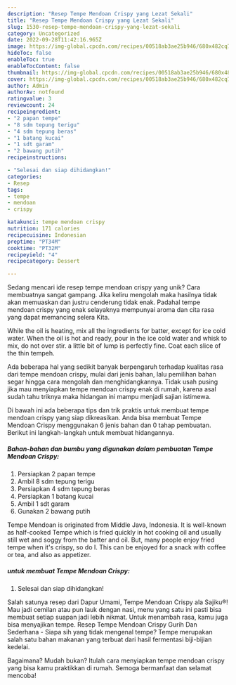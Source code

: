 ```yaml
---
description: "Resep Tempe Mendoan Crispy yang Lezat Sekali"
title: "Resep Tempe Mendoan Crispy yang Lezat Sekali"
slug: 1530-resep-tempe-mendoan-crispy-yang-lezat-sekali
category: Uncategorized
date: 2022-09-28T11:42:16.965Z
image: https://img-global.cpcdn.com/recipes/00518ab3ae25b946/680x482cq70/tempe-mendoan-crispy-foto-resep-utama.jpg
hideToc: false
enableToc: true
enableTocContent: false
thumbnail: https://img-global.cpcdn.com/recipes/00518ab3ae25b946/680x482cq70/tempe-mendoan-crispy-foto-resep-utama.jpg
cover: https://img-global.cpcdn.com/recipes/00518ab3ae25b946/680x482cq70/tempe-mendoan-crispy-foto-resep-utama.jpg
author: Admin
authorAv: notfound
ratingvalue: 3
reviewcount: 24
recipeingredient:
- "2 papan tempe"
- "8 sdm tepung terigu"
- "4 sdm tepung beras"
- "1 batang kucai"
- "1 sdt garam"
- "2 bawang putih"
recipeinstructions:

- "Selesai dan siap dihidangkan!"
categories:
- Resep
tags:
- tempe
- mendoan
- crispy

katakunci: tempe mendoan crispy 
nutrition: 171 calories
recipecuisine: Indonesian
preptime: "PT34M"
cooktime: "PT32M"
recipeyield: "4"
recipecategory: Dessert

---
```





Sedang mencari ide resep tempe mendoan crispy yang unik? Cara membuatnya sangat gampang. Jika keliru mengolah maka hasilnya tidak akan memuaskan dan justru cenderung tidak enak. Padahal tempe mendoan crispy yang enak selayaknya mempunyai aroma dan cita rasa yang dapat memancing selera Kita.





While the oil is heating, mix all the ingredients for batter, except for ice cold water. When the oil is hot and ready, pour in the ice cold water and whisk to mix, do not over stir. a little bit of lump is perfectly fine. Coat each slice of the thin tempeh.

Ada beberapa hal yang sedikit banyak berpengaruh terhadap kualitas rasa dari tempe mendoan crispy, mulai dari jenis bahan, lalu pemilihan bahan segar hingga cara mengolah dan menghidangkannya. Tidak usah pusing jika mau menyiapkan tempe mendoan crispy enak di rumah, karena asal sudah tahu triknya maka hidangan ini mampu menjadi sajian istimewa.






Di bawah ini ada beberapa tips dan trik praktis untuk membuat tempe mendoan crispy yang siap dikreasikan. Anda bisa membuat Tempe Mendoan Crispy menggunakan 6 jenis bahan dan 0 tahap pembuatan. Berikut ini langkah-langkah untuk membuat hidangannya.

<!--inarticleads1-->

##### Bahan-bahan dan bumbu yang digunakan dalam pembuatan Tempe Mendoan Crispy:

1. Persiapkan 2 papan tempe
1. Ambil 8 sdm tepung terigu
1. Persiapkan 4 sdm tepung beras
1. Persiapkan 1 batang kucai
1. Ambil 1 sdt garam
1. Gunakan 2 bawang putih


Tempe Mendoan is originated from Middle Java, Indonesia. It is well-known as half-cooked Tempe which is fried quickly in hot cooking oil and usually still wet and soggy from the batter and oil. But, many people enjoy fried tempe when it&#39;s crispy, so do I. This can be enjoyed for a snack with coffee or tea, and also as appetizer. 

<!--inarticleads2-->

#####  untuk membuat Tempe Mendoan Crispy:


1. Selesai dan siap dihidangkan!

Salah satunya resep dari Dapur Umami, Tempe Mendoan Crispy ala Sajiku®! Mau jadi cemilan atau pun lauk dengan nasi, menu yang satu ini pasti bisa membuat setiap suapan jadi lebih nikmat. Untuk menambah rasa, kamu juga bisa menyajikan tempe. Resep Tempe Mendoan Crispy Gurih Dan Sederhana - Siapa sih yang tidak mengenal tempe? Tempe merupakan salah satu bahan makanan yang terbuat dari hasil fermentasi biji-bijian kedelai. 

Bagaimana? Mudah bukan? Itulah cara menyiapkan tempe mendoan crispy yang bisa kamu praktikkan di rumah. Semoga bermanfaat dan selamat mencoba!
